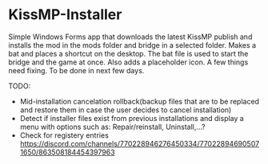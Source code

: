 # KissMP-Installer
Simple Windows Forms app that downloads the latest KissMP publish and installs the mod in the mods folder and bridge in a selected folder. Makes a bat and places a shortcut on the desktop. The bat file is used to start the bridge and the game at once. Also adds a placeholder icon. A few things need fixing. To be done in next few days.


TODO:
 - Mid-installation cancelation rollback(backup files that are to be replaced and restore them in case the user decides to cancel installation)
 - Detect if installer files exist from previous installations and display a menu with options such as: Repair/reinstall, Uninstall,...?
 - Check for registery entries https://discord.com/channels/770228946276450334/770228946905071650/863508184454397963

